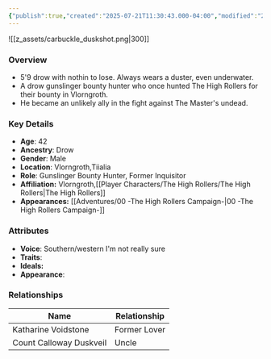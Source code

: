 ```yaml
---
{"publish":true,"created":"2025-07-21T11:30:43.000-04:00","modified":"2025-08-12T09:10:18.474-04:00","published":"2025-08-12T09:10:18.474-04:00","cssclasses":"","Age":"42","Ancestry":"Drow","Gender":"Male","Location":["Vlorngroth","Tiialia"],"Role":["Gunslinger Bounty Hunter, Former Inquisitor"],"Affiliation":["Vlorngroth","[[The High Rollers]]"],"Appearances":["[[00 -The High Rollers Campaign-]]"]}
---
```



![[z_assets/carbuckle_duskshot.png|300]]

### Overview
- 5'9 drow with nothin to lose. Always wears a duster, even underwater.
- A drow gunslinger bounty hunter who once hunted The High Rollers for their bounty in Vlorngroth.
- He became an unlikely ally in the fight against The Master's undead.

### Key Details
- **Age**: 42
- **Ancestry**: Drow
- **Gender**: Male
- **Location**: Vlorngroth,Tiialia
- **Role**: Gunslinger Bounty Hunter, Former Inquisitor
- **Affiliation:** Vlorngroth,[[Player Characters/The High Rollers/The High Rollers\|The High Rollers]]
- **Appearances:** [[Adventures/00 -The High Rollers Campaign-\|00 -The High Rollers Campaign-]]

### Attributes
- **Voice**: Southern/western I'm not really sure
- **Traits**: 
- **Ideals:** 
- **Appearance**: 

### Relationships

| Name                    | Relationship |
| ----------------------- | ------------ |
| Katharine Voidstone     | Former Lover |
| Count Calloway Duskveil | Uncle        |
